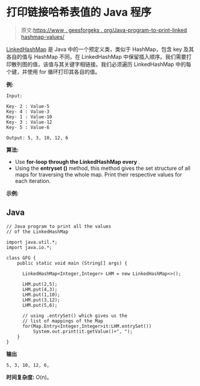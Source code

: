 # 打印链接哈希表值的 Java 程序

> 原文:[https://www . geesforgeks . org/Java-program-to-print-linked hashmap-values/](https://www.geeksforgeeks.org/java-program-to-print-linkedhashmap-values/)

[LinkedHashMap](https://www.geeksforgeeks.org/linkedhashmap-class-java-examples/) 是 Java 中的一个预定义类，类似于 HashMap，包含 key 及其各自的值与 HashMap 不同，在 LinkedHashMap 中保留插入顺序。我们需要打印散列图的值，该值与其关键字相链接。我们必须遍历 LinkedHashMap 中的每个键，并使用 for 循环打印其各自的值。

**例:**

```
Input:

Key- 2 : Value-5
Key- 4 : Value-3
Key- 1 : Value-10
Key- 3 : Value-12
Key- 5 : Value-6

Output: 5, 3, 10, 12, 6
```

**算法:**

*   Use **for-loop through the LinkedHashMap every** .
*   Using the **entryset ()** method, this method gives the set structure of all maps for traversing the whole map. Print their respective values for each iteration.

**示例:**

## Java

```
// Java program to print all the values
// of the LinkedHashMap

import java.util.*;
import java.io.*;

class GFG {
    public static void main (String[] args) {

      LinkedHashMap<Integer,Integer> LHM = new LinkedHashMap<>();

      LHM.put(2,5);
      LHM.put(4,3);
      LHM.put(1,10);
      LHM.put(3,12);
      LHM.put(5,6);

      // using .entrySet() which gives us the 
      // list of mappings of the Map
      for(Map.Entry<Integer,Integer>it:LHM.entrySet())
          System.out.print(it.getValue()+", ");
    }
}
```

**输出**

```
5, 3, 10, 12, 6,
```

**时间复杂度:** O(n)。